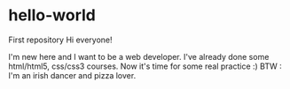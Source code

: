 # hello-world
First repository
Hi everyone!

I'm new here and I want to be a web developer. I've already done some html/html5, css/css3 courses. Now it's time for some real practice :)
BTW : I'm an irish dancer and pizza lover.
